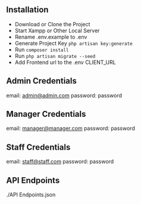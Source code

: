 
## Installation
- Download or Clone the Project
- Start Xampp or Other Local Server
- Rename .env.example to .env
- Generate Project Key ``` php artisan key:generate ```
- Run ``` composer install ```
- Run ``` php artisan migrate --seed ```
- Add Frontend url to the .env CLIENT_URL

## Admin Credentials
email: admin@admin.com
password: password

## Manager Credentials
email: manager@manager.com
password: password

## Staff Credentials
email: staff@staff.com
password: password


## API Endpoints
./API Endpoints.json
